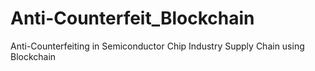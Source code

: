 # Anti-Counterfeit_Blockchain
Anti-Counterfeiting in Semiconductor Chip Industry Supply Chain using Blockchain
